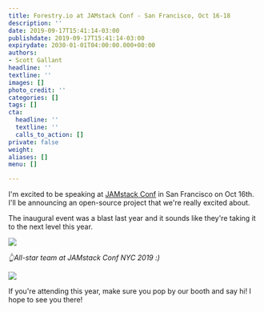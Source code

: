 ```yaml
---
title: Forestry.io at JAMstack Conf - San Francisco, Oct 16-18
description: ''
date: 2019-09-17T15:41:14-03:00
publishdate: 2019-09-17T15:41:14-03:00
expirydate: 2030-01-01T04:00:00.000+00:00
authors:
- Scott Gallant
headline: ''
textline: ''
images: []
photo_credit: ''
categories: []
tags: []
cta:
  headline: ''
  textline: ''
  calls_to_action: []
private: false
weight: 
aliases: []
menu: []

---
```

I'm excited to be speaking at [JAMstack Conf](https://jamstackconf.com/sf) in San Francisco on Oct 16th.   I'll be announcing an open-source project that we're really excited about.  

The inaugural event was a blast last year and it sounds like they're taking it to the next level this year.  

![](/uploads/2019/09/MVIMG_20190409_191048-(1).jpg)

_👆All-star team at JAMstack Conf NYC 2019 :)_

![](/uploads/2019/09/D_L_KrZWkAA_guS-1.jpg)

If you're attending this year, make sure you pop by our booth and say hi!  I hope to see you there!